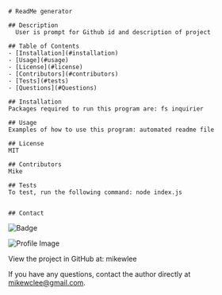 
    # ReadMe generator 
    
    ## Description
      User is prompt for Github id and description of project
  
    ## Table of Contents
    - [Installation](#installation)
    - [Usage](#usage)
    - [License](#license)
    - [Contributors](#contributors)
    - [Tests](#tests)
    - [Questions](#Questions)
  
    ## Installation
    Packages required to run this program are: fs inquirier
    
    ## Usage
    Examples of how to use this program: automated readme file
  
    ## License
    MIT
    
    ## Contributors
    Mike
  
    ## Tests
    To test, run the following command: node index.js
  
  
    ## Contact
    
![Badge](https://img.shields.io/badge/Github-undefined-green) 
    
![Profile Image](https://github.com/undefined.png?size=50)
    
View the project in GitHub at: mikewlee
    
If you have any questions, contact the author directly at mikewclee@gmail.com.